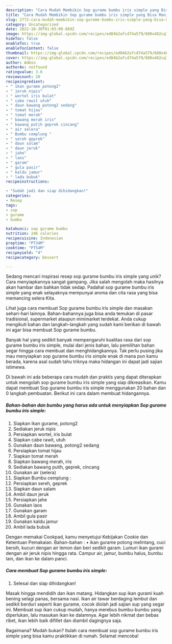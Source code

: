 ```yaml
---
description: "Cara Mudah Membikin Sop gurame bumbu iris simple yang Bisa Manjain Lidah"
title: "Cara Mudah Membikin Sop gurame bumbu iris simple yang Bisa Manjain Lidah"
slug: 2772-cara-mudah-membikin-sop-gurame-bumbu-iris-simple-yang-bisa-manjain-lidah
category: Uncategorized
date: 2022-10-30T01:03:09.669Z
image: https://img-global.cpcdn.com/recipes/ed84b2afcd74a579/680x482cq70/sop-gurame-bumbu-iris-simple-foto-resep-utama.jpg
hideToc: false
enableToc: true
enableTocContent: false
thumbnail: https://img-global.cpcdn.com/recipes/ed84b2afcd74a579/680x482cq70/sop-gurame-bumbu-iris-simple-foto-resep-utama.jpg
cover: https://img-global.cpcdn.com/recipes/ed84b2afcd74a579/680x482cq70/sop-gurame-bumbu-iris-simple-foto-resep-utama.jpg
author: Admin
authorAv: notfound
ratingvalue: 3.6
reviewcount: 20
recipeingredient:
- " ikan gurame potong2"
- " jeruk nipis"
- " wortel iris bulat"
- " cabe rawit utuh"
- " daun bawang potong2 sedang"
- " tomat hijau"
- " tomat merah"
- " bawang merah iris"
- " bawang putih geprek cincang"
- " air selera"
- " Bumbu cemplung "
- " sereh geprek"
- " daun salam"
- " daun jeruk"
- " jahe"
- " laos"
- " garam"
- " gula pasir"
- " kaldu jamur"
- " lada bubuk"
recipeinstructions:

- "Sudah jadi dan siap dihidangkan!"
categories:
- Resep
tags:
- sop
- gurame
- bumbu

katakunci: sop gurame bumbu 
nutrition: 246 calories
recipecuisine: Indonesian
preptime: "PT34M"
cooktime: "PT54M"
recipeyield: "4"
recipecategory: Dessert

---
```





Sedang mencari inspirasi resep sop gurame bumbu iris simple yang unik? Cara menyiapkannya sangat gampang. Jika salah mengolah maka hasilnya akan hambar dan bahkan tidak sedap. Padahal sop gurame bumbu iris simple yang enak selayaknya mempunyai aroma dan cita rasa yang bisa memancing selera Kita.





Lihat juga cara membuat Sop gurame bumbu iris simple dan masakan sehari-hari lainnya. Bahan-bahannya juga bisa anda temukan di pasar tradisional, supermarket ataupun minimarket terdekat. Anda cukup mengikuti bahan dan langkah-langkah yang sudah kami berikan di bawah ini agar bisa membuat Sop gurame bumbu.

Banyak hal yang sedikit banyak mempengaruhi kualitas rasa dari sop gurame bumbu iris simple, mulai dari jenis bahan, lalu pemilihan bahan segar hingga cara membuat dan menghidangkannya. Tak perlu pusing jika mau menyiapkan sop gurame bumbu iris simple enak di mana pun kamu berada, karena asal sudah tahu triknya maka hidangan ini dapat jadi sajian istimewa.






Di bawah ini ada beberapa cara mudah dan praktis yang dapat diterapkan untuk mengolah sop gurame bumbu iris simple yang siap dikreasikan. Kamu dapat membuat Sop gurame bumbu iris simple menggunakan 20 bahan dan 0 langkah pembuatan. Berikut ini cara dalam membuat hidangannya.

<!--inarticleads1-->

##### Bahan-bahan dan bumbu yang harus ada untuk menyiapkan Sop gurame bumbu iris simple:

1. Siapkan  ikan gurame, potong2
1. Sediakan  jeruk nipis
1. Persiapkan  wortel, iris bulat
1. Siapkan  cabe rawit, utuh
1. Gunakan  daun bawang, potong2 sedang
1. Persiapkan  tomat hijau
1. Siapkan  tomat merah
1. Siapkan  bawang merah, iris
1. Sediakan  bawang putih, geprek, cincang
1. Gunakan  air (selera)
1. Siapkan  Bumbu cemplung :
1. Persiapkan  sereh, geprek
1. Siapkan  daun salam
1. Ambil  daun jeruk
1. Persiapkan  jahe
1. Gunakan  laos
1. Gunakan  garam
1. Ambil  gula pasir
1. Gunakan  kaldu jamur
1. Ambil  lada bubuk


Dengan memakai Cookpad, kamu menyetujui Kebijakan Cookie dan Ketentuan Pemakaian. Bahan-bahan : • ikan gurame potong melintang, cuci bersih, kucuri dengan air lemon dan beri sedikit garam. Lumuri ikan gurami dengan air jeruk nipis hingga rata. Campur air, jamur, bumbu halus, bumbu lain, dan ikan ke dalam panci. 

<!--inarticleads2-->

##### Cara membuat Sop gurame bumbu iris simple:


1. Selesai dan siap dihidangkan!

Masak hingga mendidih dan ikan matang. Hidangkan sup ikan gurami kuah bening selagi panas, bersama nasi. Ikan air tawar berdaging lembut dan sedikit berduri seperti ikan gurame, cocok diolah jadi sajian sup yang segar ini. Membuat sup ikan cukup mudah, hanya merebus bumbu-bumbu yang diperlukan, lalu masukan ikan ke dalamnya. Agar lebih nikmat dan bebas ribet, ikan lebih baik difillet dan diambil dagingnya saja. 

Bagaimana? Mudah bukan? Itulah cara membuat sop gurame bumbu iris simple yang bisa kamu praktikkan di rumah. Selamat mencoba!
